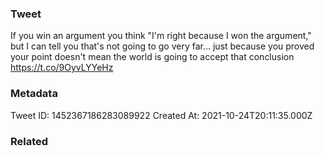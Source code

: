 ### Tweet
If you win an argument you think "I'm right because I won the argument," but I can tell you that's not going to go very far... just because you proved your point doesn't mean the world is going to accept that conclusion https://t.co/9OyvLYYeHz

### Metadata
Tweet ID: 1452367186283089922
Created At: 2021-10-24T20:11:35.000Z

### Related

